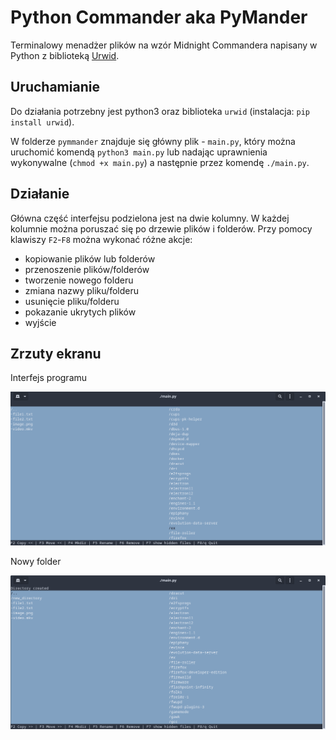 # Python Commander aka PyMander

Terminalowy menadżer plików na wzór Midnight Commandera napisany w Python z biblioteką [Urwid](http://urwid.org/).

## Uruchamianie

Do działania potrzebny jest python3 oraz biblioteka `urwid` (instalacja: `pip install urwid`).

W folderze `pymmander` znajduje się główny plik - `main.py`, który można uruchomić komendą `python3 main.py` lub nadając uprawnienia wykonywalne (`chmod +x main.py`) a następnie przez komendę `./main.py`.

## Działanie

Główna część interfejsu podzielona jest na dwie kolumny. W każdej kolumnie można poruszać się po drzewie plików i folderów. Przy pomocy klawiszy `F2`-`F8` można wykonać różne akcje:

- kopiowanie plików lub folderów
- przenoszenie plików/folderów
- tworzenie nowego folderu
- zmiana nazwy pliku/folderu
- usunięcie pliku/folderu
- pokazanie ukrytych plików
- wyjście

## Zrzuty ekranu

Interfejs programu

![Interfejs programu](screenshots/interface.png)

Nowy folder

![Nowy folder](screenshots/new_directory.png)
